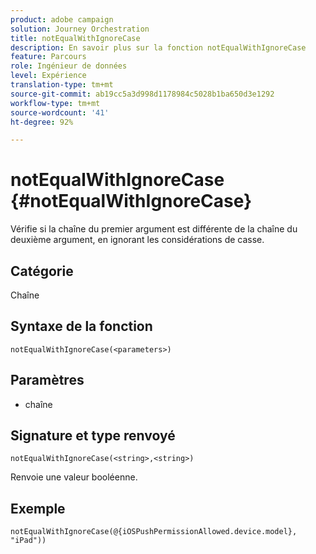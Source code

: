 ```yaml
---
product: adobe campaign
solution: Journey Orchestration
title: notEqualWithIgnoreCase
description: En savoir plus sur la fonction notEqualWithIgnoreCase
feature: Parcours
role: Ingénieur de données
level: Expérience
translation-type: tm+mt
source-git-commit: ab19cc5a3d998d1178984c5028b1ba650d3e1292
workflow-type: tm+mt
source-wordcount: '41'
ht-degree: 92%

---
```



# notEqualWithIgnoreCase {#notEqualWithIgnoreCase}

Vérifie si la chaîne du premier argument est différente de la chaîne du deuxième argument, en ignorant les considérations de casse.

## Catégorie

Chaîne

## Syntaxe de la fonction

`notEqualWithIgnoreCase(<parameters>)`

## Paramètres

* chaîne

## Signature et type renvoyé

`notEqualWithIgnoreCase(<string>,<string>)`

Renvoie une valeur booléenne.

## Exemple

`notEqualWithIgnoreCase(@{iOSPushPermissionAllowed.device.model}, "iPad"))`
